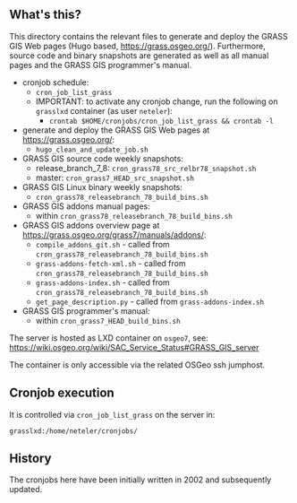 ## What's this?

This directory contains the relevant files to generate and deploy the GRASS GIS Web pages (Hugo based, https://grass.osgeo.org/). Furthermore, source code and binary snapshots are generated as well as all manual pages and the GRASS GIS programmer's manual.

- cronjob schedule:
    - `cron_job_list_grass`
    - IMPORTANT: to activate any cronjob change, run the following on `grasslxd` container (as user `neteler`):
        - `crontab $HOME/cronjobs/cron_job_list_grass && crontab -l`
- generate and deploy the GRASS GIS Web pages at https://grass.osgeo.org/:
    - `hugo_clean_and_update_job.sh`
- GRASS GIS source code weekly snapshots:
    - release_branch_7_8: `cron_grass78_src_relbr78_snapshot.sh`
    - master: `cron_grass7_HEAD_src_snapshot.sh`
- GRASS GIS Linux binary weekly snapshots:
    - `cron_grass78_releasebranch_78_build_bins.sh`
- GRASS GIS addons manual pages:
    - within `cron_grass78_releasebranch_78_build_bins.sh`
- GRASS GIS addons overview page at https://grass.osgeo.org/grass7/manuals/addons/:
    - `compile_addons_git.sh` - called from `cron_grass78_releasebranch_78_build_bins.sh`
    - `grass-addons-fetch-xml.sh` - called from `cron_grass78_releasebranch_78_build_bins.sh`
    - `grass-addons-index.sh` - called from `cron_grass78_releasebranch_78_build_bins.sh`
    - `get_page_description.py` - called from `grass-addons-index.sh`
- GRASS GIS programmer's manual:
    - within `cron_grass7_HEAD_build_bins.sh`

The server is hosted as LXD container on `osgeo7`, see: https://wiki.osgeo.org/wiki/SAC_Service_Status#GRASS_GIS_server

The container is only accessible via the related OSGeo ssh jumphost.

## Cronjob execution

It is controlled via `cron_job_list_grass` on the server in:

```
grasslxd:/home/neteler/cronjobs/
```

## History

The cronjobs here have been initially written in 2002 and subsequently updated.
